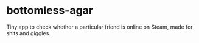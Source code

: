 # bottomless-agar

Tiny app to check whether a particular friend is online on Steam, made for shits and giggles.
